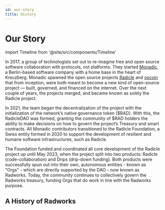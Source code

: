 ```yaml
---
id: our-story
title: History
---
```


# Our Story
import Timeline from '@site/src/components/Timeline'

In 2017, a group of technologists set out to re-imagine free and open source software collaboration with protocols, not platforms. They started [Monadic](https://web.archive.org/web/20210316075436/http://monadic.xyz/), a Berlin-based software company with a home base in the heart of Kreuzberg. Monadic spawned the open source projects [Radicle](https://web.archive.org/web/20191220202701/http://www.radicle.xyz/) and [oscoin](http://oscoin.io/) that from inception, were both meant to become a new kind of open-source project — built, governed, and financed on the internet. Over the next couple of years, the projects merged, and became known as solely the Radicle project.

In 2021, the team began the decentralization of the project with the initialization of the network’s native governance token ($RAD). With this, the RadicleDAO was formed, granting the community of $RAD holders the ability to make decisions on how to govern the project’s Treasury and smart contracts. All Monadic contributors transitioned to the Radicle Foundation, a Swiss entity formed in 2020 to support the development of resilient and humane software infrastructures, such as Radicle. 

The Foundation funded and coordinated all core development of the Radicle project up until May 2023, when the project split into two products: Radicle (code-collaboration) and Drips (drip-down funding). Both products were successfully spun out into their own, autonomous entities - known as "Orgs" - which are directly supported by the DAO - now known as Radworks. Today, the community continues to collectively govern the Radworks treasury, funding Orgs that do work in line with the Radworks purpose.

## A History of Radworks

<Timeline
  date="September, 2017"
  title="The [oscoin manifesto](https://web.archive.org/web/20170912030149/http://oscoin.io/) goes live"
  desc="The initial mission & vision of the project are released out in the wild."
/>

<Timeline
  date="December, 2017"
  title="Monadic GmbH is born"
  desc="The Berlin-based, venture-backed entity that supported the early stages of the project."
/>

<Timeline
  date="September, 2018"
  title="[Radicle](https://web.archive.org/web/20180914083434/http://radicle.xyz/), a language for peer-to-peer collaboration, is created"
  desc="A language developed to be the basis of [open source coin](https://web.archive.org/web/20180914083434/http://oscoin.io/)."
/>

<Timeline
  date="February, 2019"
  title="Radicle (code collab) [launches in alpha](https://web.archive.org/web/20190314142514/http://www.radicle.xyz/)"
  desc="The initial version of the code collaboration platform that was built on IPFS."
/>

<Timeline
  date="March, 2019"
  title="[Oscoin whitepaper](https://github.com/oscoin/whitepaper) is released"
  desc="The whitepaper formally defined the oscoin protocol and network."
/>

<Timeline
  date="June, 2020"
  title="Radicle Foundation is established"
  desc="A Swiss Foundation that acts as Radworks’ trusted real-world entity that stewards the progressively decentralization of the project."
/>

<Timeline
  date="August, 2020"
  title="Oscoin merges under the Radicle brand"
  desc="The project combines a dual-market vision - decentralized code collab & funding for open source - under one roof."
/>

<Timeline
  date="December, 2020"
  title="[Radicle Upstream](https://twitter.com/radicle/status/1333403629961797635?s=20) is released in beta"
  desc="A desktop application built on Radicle."
/>

<Timeline
  date="February, 2021"
  title="[$RAD launches](https://radicle.mirror.xyz/CgcHpSXUlPvwMVaUVVaJ7r8bIJI2BOKOytaI9-nO9oY)"
  desc="With this, the RadicleDAO is established and [v1 of the Radicle Governance Process](https://radicle.community/t/archive-radicle-governance-process/526/6) is released."
/>

<Timeline
  date="July, 2021"
  title="Contributors transition to the Radicle Foundation, Monadic is dissolved"
  desc="All core contributors who were previously employed via Monadic began contracting with the Radicle Foundation."
/>

<Timeline
  date="January, 2022"
  title="The [Drips Project](https://www.drips.network/) is born"
  desc="A decentralized, token streaming tool-kit that allows anyone to generate ongoing support using subscriptions and NFT memberships."
/>

<Timeline
  date="January, 2022"
  title="The DAO funds the [Radicle Grants Program](https://github.com/radicle-dev/radicle-grants)"
  desc="With the passing of the [Radicle Grants Wave 1 proposal](https://boardroom.io/radworks/proposal/cHJvcG9zYWw6cmFkaWNsZTpvbmNoYWluOjU=), the Grants Program started to find, fund, and guide research and development of any projects within the Radicle ecosystem."
/>

<Timeline
  date="February, 2022"
  title="Radicle launches [a web client](https://twitter.com/radicle/status/1497209699959250948)"
  desc="The Radicle network moves to the web, with a CLI and complementing web interface."
/>

<Timeline
  date="March, 2022"
  title="[Ecosystem Growth Fund](https://boardroom.io/radworks/proposal/cHJvcG9zYWw6cmFkaWNsZTpvbmNoYWluOjc=) proposal passes"
  desc="The Radicle Ecosystem Growth Fund (EGF) was set up to fund initiatives that drive awareness, engagement, and adoption of the Radicle stack."
/>

<Timeline
  date="April, 2022"
  title="The project begins its [“transition to the DAO”](https://community.radworks.org/t/the-next-phase-of-the-radicledao/2776)"
  desc="A coordinated effort defined by four workstreams to transition funding & coordination of core development from the Radicle Foundation to the community."
/>

<Timeline
  date="July, 2022"
  title="Radicle Upstream is [deprecated](https://community.radworks.org/t/upstream-july-2022-community-update/2962), Radicle team starts building new [Heartwood protocol](https://github.com/radicle-dev/heartwood)"
  desc="Upstream is sunset to shift focus to the web client. The Radicle team starts re-architecting the third iteration of the Radicle Protocol: Heartwood."
/>

<Timeline
  date="September, 2022"
  title="[Radicle Foundation becomes fully DAO-funded](https://community.radworks.org/t/11-phase-0-transition-to-the-dao/3026)"
  desc="The Foundation — which was funding & coordinating core development work of the Radicle project independently from the DAO — comes under the purview of DAO governance. This completes the first phase of the [project’s “transition to the DAO”](https://community.radwoorks.org/t/the-next-phase-of-the-radicledao/2776)."
/>

<Timeline
  date="November, 2022"
  title="[Wrapping up of the Ecosystem Growth Fund](https://community.radworks.org/t/ecosystem-growth-fund-retrospective/3131)"
  desc="The EGF is sunset until a clearer path towards PMF for development teams is apparent."
/>

<Timeline
  date="April, 2023"
  title="Heartwood launches"
  desc="The [Heartwood protocol](https://app.radicle.xyz/seeds/seed.radicle.xyz/rad:z3gqcJUoA1n9HaHKufZs5FCSGazv5) [launches in April 2023](https://twitter.com/radicle/status/1648336183468933122?s=20) and addresses usability and performance concerns we faced during the previous iterations of the protocol, while doubling down on Radicle's secure and resilient primitives."
/>

<Timeline
  date="May 2023"
  title="All core work is transitioned to the DAO, [sunsetting of DAO transition work](https://community.radworks.org/t/wrapping-up-the-org-design-wg/3320/3)"
  desc="[Radicle](https://boardroom.io/radworks/proposal/cHJvcG9zYWw6cmFkaWNsZTpvbmNoYWluOjE0) and [Drips](https://boardroom.io/radworks/proposal/cHJvcG9zYWw6cmFkaWNsZTpvbmNoYWluOjE1) and [Grants](https://boardroom.io/radworks/proposal/cHJvcG9zYWw6cmFkaWNsZTpzbmFwc2hvdDoweDgwYTFmOTJmOTVmMzQ4ZDYwZWVhYzE2MjcyYmFlOTQwY2ExYjkwNDc4ZjcwYTcyY2YzNDI2M2Y1Y2Y0OGMyYmI=) became independent, DAO-funded Orgs within the DAO and the [Org Design Working Group](https://community.radworks.org/t/open-call-core-development-org-design-working-group/3042/3), which led the charge of DAO transition design & research, was sunset."
/>

<Timeline
  date="July, 2023"
  title="RadicleDAO becomes [Radworks](https://radworks.mirror.xyz/PHFoG1xR98l2eZhkgr4281AaxbXnHD2iVGhip6zbmSw)"
  desc="The DAO identity shifts to be more inclusive for all technology being supported by this community-governed network."
/>

<Timeline
  date="July, 2023"
  title="[Drips V2 launches](https://x.com/dripsnetwork/status/1684190676332822530?s=20)"
  desc="Intoduces a new platform, Drips lists, oracle-based identity solution & xxx"
/>

<Timeline
  date="Septmber, 2023"
  title="[Radworks funds its critical dependancies via Drips](https://radworks.mirror.xyz/qopF06RBjKSEhi7HKQgYiyGGfidDAadES4bPXc8xTpE)"
  desc="Radworks becomes the first project to utilize Drips to support open source builders at scale - streaming $1 million to 30 critical software dependencies."
/>
